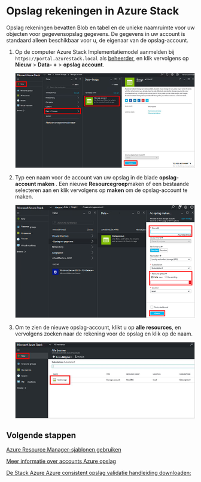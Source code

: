 <properties
    pageTitle="Opslag rekeningen in Azure Stack | Microsoft Azure"
    description="Informatie over het maken van een account van de storage Stack Azure."
    services="azure-stack"
    documentationCenter=""
    authors="ErikjeMS"
    manager="byronr"
    editor=""/>

<tags
    ms.service="azure-stack"
    ms.workload="na"
    ms.tgt_pltfrm="na"
    ms.devlang="na"
    ms.topic="get-started-article"
    ms.date="09/26/2016"
    ms.author="erikje"/>

# <a name="storage-accounts-in-azure-stack"></a>Opslag rekeningen in Azure Stack

Opslag rekeningen bevatten Blob en tabel en de unieke naamruimte voor uw objecten voor gegevensopslag gegevens. De gegevens in uw account is standaard alleen beschikbaar voor u, de eigenaar van de opslag-account.

1.  Op de computer Azure Stack Implementatiemodel aanmelden bij `https://portal.azurestack.local` als [beheerder](azure-stack-connect-azure-stack.md#log-in-as-a-service-administrator), en klik vervolgens op **Nieuw** > **Data- +** > **opslag account**.

    ![](media/azure-stack-provision-storage-account/image01.png)

2.  Typ een naam voor de account van uw opslag in de blade **opslag-account maken** . Een nieuwe **Resourcegroep**maken of een bestaande selecteren aan en klik vervolgens op **maken** om de opslag-account te maken.

    ![](media/azure-stack-provision-storage-account/image02.png)

3. Om te zien de nieuwe opslag-account, klikt u op **alle resources**, en vervolgens zoeken naar de rekening voor de opslag en klik op de naam.

    ![](media/azure-stack-provision-storage-account/image03.png)
    
## <a name="next-steps"></a>Volgende stappen

[Azure Resource Manager-sjablonen gebruiken](azure-stack-arm-templates.md)

[Meer informatie over accounts Azure opslag](../storage/storage-create-storage-account.md)

[De Stack Azure Azure consistent opslag validatie handleiding downloaden:](http://aka.ms/azurestacktp1doc)
